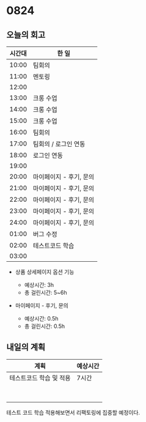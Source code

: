 # 0824

## 오늘의 회고

| 시간대 | 한 일                   |
| ------ | ----------------------- |
| 10:00  | 팀회의                  |
| 11:00  | 멘토링                  |
| 12:00  |                         |
| 13:00  | 크롱 수업               |
| 14:00  | 크롱 수업               |
| 15:00  | 크롱 수업               |
| 16:00  | 팀회의                  |
| 17:00  | 팀회의 / 로그인 연동    |
| 18:00  | 로그인 연동             |
| 19:00  |                         |
| 20:00  | 마이페이지 - 후기, 문의 |
| 21:00  | 마이페이지 - 후기, 문의 |
| 22:00  | 마이페이지 - 후기, 문의 |
| 23:00  | 마이페이지 - 후기, 문의 |
| 24:00  | 마이페이지 - 후기, 문의 |
| 01:00  | 버그 수정               |
| 02:00  | 테스트코드 학습         |
| 03:00  |                         |

- 상품 상세페이지 옵션 기능

  - 예상시간: 3h 
  - 총 걸린시간: 5~6h 

  

- 마이페이지 - 후기, 문의

  - 예상시간: 0.5h
  - 총 걸린시간: 0.5h

  


## 내일의 계획

| 계획                    | 예상시간 |
| ----------------------- | -------- |
| 테스트코드 학습 및 적용 | 7시간    |
|                         |          |
|                         |          |
|                         |          |
|                         |          |
|                         |          |
|                         |          |
|                         |          |
|                         |          |

테스트 코드 학습 적용해보면서 리팩토링에 집중할 예정이다.
